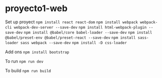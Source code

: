 # proyecto1-web

Set up proyect
`npm install react react-dom` `npm install webpack webpack-cli webpack-dev-server --save-dev` `npm install html-webpack-plugin --save-dev` `npm install @babel/core babel-loader --save-dev` `npm install @babel/preset-env @babel/preset-react --save-dev` `npm install sass-loader sass webpack --save-dev` `npm install -D css-loader`

Add ons
`npm install bootstrap`


To run
`npm run dev`

To build
`npm run build`
